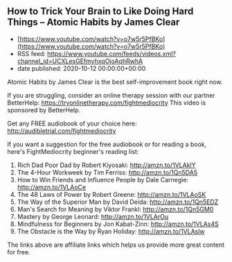 ## How to Trick Your Brain to Like Doing Hard Things – Atomic Habits by James Clear
 - [https://www.youtube.com/watch?v=o7w5r5PfBKo](https://www.youtube.com/watch?v=o7w5r5PfBKo)
 - RSS feed: https://www.youtube.com/feeds/videos.xml?channel_id=UCXLesGEfmyhxqOjoAqhRwhA
 - date published: 2020-10-12 00:00:00+00:00

Atomic Habits by James Clear is the best self-improvement book right now.

If you are struggling, consider an online therapy session with our partner BetterHelp: https://tryonlinetherapy.com/fightmediocrity
This video is sponsored by BetterHelp.

Get any FREE audiobook of your choice here: http://audibletrial.com/fightmediocrity

If you want a suggestion for the free audiobook or for reading a book, here's FightMediocrity beginner's reading list:
1. Rich Dad Poor Dad by Robert Kiyosaki: http://amzn.to/1VLAklY
2. The 4-Hour Workweek by Tim Ferriss: http://amzn.to/1Qn5DA5
3. How to Win Friends and Influence People by Dale Carnegie: http://amzn.to/1VLAoCe
4. The 48 Laws of Power by Robert Greene: http://amzn.to/1VLAoSK
5. The Way of the Superior Man by David Deida: http://amzn.to/1Qn5EDZ
6. Man's Search for Meaning by Viktor Frankl: http://amzn.to/1Qn5GM0
7. Mastery by George Leonard: http://amzn.to/1VLArOu
8. Mindfulness for Beginners by Jon Kabat-Zinn: http://amzn.to/1VLAs4S
9. The Obstacle is the Way by Ryan Holiday: http://amzn.to/1VLAslw

The links above are affiliate links which helps us provide more great content for free.

